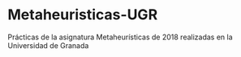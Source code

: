# Metaheuristicas-UGR
Prácticas de la asignatura Metaheurísticas de 2018 realizadas en la Universidad de Granada
